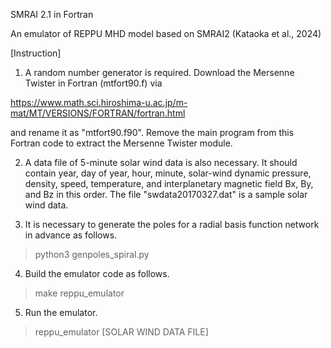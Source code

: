 SMRAI 2.1 in Fortran

An emulator of REPPU MHD model based on SMRAI2 (Kataoka et al., 2024)


[Instruction]

1. A random number generator is required. Download the Mersenne Twister
in Fortran (mtfort90.f) via 

https://www.math.sci.hiroshima-u.ac.jp/m-mat/MT/VERSIONS/FORTRAN/fortran.html

and rename it as "mtfort90.f90". Remove the main program from this Fortran 
code to extract the Mersenne Twister module. 


2. A data file of 5-minute solar wind data is also necessary.
It should contain year, day of year, hour, minute, solar-wind dynamic
pressure, density, speed, temperature, and interplanetary magnetic field
Bx, By, and Bz in this order. The file "swdata20170327.dat" is a sample 
solar wind data. 


3. It is necessary to generate the poles for a radial basis function network
in advance as follows. 

> python3 genpoles_spiral.py


4. Build the emulator code as follows. 

> make reppu_emulator


5. Run the emulator.

> reppu_emulator [SOLAR WIND DATA FILE]
